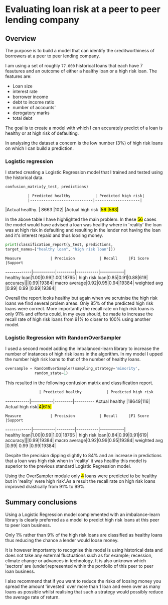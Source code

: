 # Evaluating loan risk at a peer to peer lending company

## Overview
The purpose is to build a model that can identify the creditworthiness of borrowers at a peer to peer lending company.

I am using a set of  roughly `77.000` historical  loans that each have 7 feautures and an outcome of either a healthy loan or a high risk loan.
The features are:

* Loan size
* interest rate
* borrower income
* debt to income ratio
* number of accounts'
* derogatory marks
* total debt

The goal is to create a model with which I can accurately predict of a loan is healthy or at high risk of defaulting.
 
 In analysing the dataset a concern is the low number (3%) of high risk loans on which I can build a prediction.
 
### Logistic regression
 
 I started creating a Logistic Regression model that I trained and tested using the historical data.
 
 ```python
 confusion_matrix(y_test, predictions)
 ```
 
	          | Predicted healthy           | Predicted high risk|
	          |----------------------------|--------------------|
|Actual healthy.  |  8663		       |102|
|Actual high risk |<mark>56                    |563|
 
 In the above table I have highlighted the main problem.
 In these <mark>56</mark> cases the model would have advised a loan was healthy  where in 'reality' the loan was at high risk in defaulting and resulting in the lender not having the loan and it's interest repaid and thus loosing money.  
 
 ```python
print(classification_report(y_test, predictions,  
target_names=["healthy loan", "high risk loan"])) 
 ```

 
	Measure             | Precision           | Recall     |F1 Score     |Support
-------------|-----------|---------|-----------|------------|      
                           healthy loan|1.00|0.99|1.00|18765 |
                           high risk loan|0.85|0.91|0.88|619|
                           accuracy|||0.99|19384|
                           macro average|0.92|0.95|0.94|19384|
                           weighted avg |0.99| 0.99 |0.99|19384|
                           
 Overall the report looks healthy but again when we scrutnise the high risk loans we find several prolem areas. Only 85% of the predicted  high risk loans were correct.  More importantly the recall rate on high risk loans is only 91% and efforts could, in my eyes should, be made to increase the recall rate of high risk loans from 91% to closer to 100% using another model.


### Logistic Regression with RandomOverSampler

I used a second model adding the imbalanced-learn library to increase the number of instances of high risk loans in the algorithm. In my model I upped the number high risk loans to that of the number of healthy loans. 

```python
oversample = RandomOverSampler(sampling_strategy='minority', 
			 random_state=1)
```

This resulted in the following confusion matrix and classification report.


 	               | Predicted healthy           | Predicted high risk   
------------|-----------|---------|----------
                          Actual healthy |18649|116|
                           Actual high risk|<mark>4|615|

	Measure             | Precision           | Recall     |F1 Score     |Support
-------------|-----------|---------|-----------|------------|      
                           healthy loan|1.00|0.99|1.00|18765 |
                           high risk loan|0.84|0.99|0.91|619|
                           accuracy|||0.99|19384|
                           macro average|0.92|0.99|0.95|19384|
                           weighted avg |0.99| 0.99 |0.99|19384|

Despite the precision dipping slightly to 84% and an increase in predictions that a loan was high risk when in 'reality' it was healthy this model is superior to the previous standard Logistic Regression model.  

Using the OverSampler module  only <mark>4</mark> loans were predicted to be healthy but in 'reality' were high risk'.As a result the recall rate on high risk loans improved drastically from 91% to 99%. 

   
## Summary conclusions

Using a Logistic Regression model complemented with an imbalance-learn library is clearly preferred as a model to predict high risk loans at this peer to peer loan business.

Only 1% rather than 9% of the high risk loans are classified as healthy loans thus reducing the chance a lender would loose money.

It is however importamty to recognise this model is using historical data and does not take any external fluctuations such as for example; recession, climate change or advances in technology. It is also unknown which 'sectors' are (under)represented within the portfolio of this peer to peer loan business.

I also recommend that if you want to reduce the risks of loosing money you spread the amount 'invested' over more than 1 loan and even over as many loans as possible whilst realising that such a strategy would possibly reduce the average rate of return.

 
